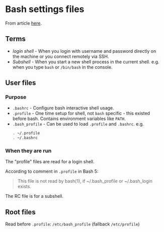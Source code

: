 # Bash settings files

From article [here](https://serverfault.com/questions/261802/what-are-the-functional-differences-between-profile-bash-profile-and-bashrc).


## Terms

- *login shell* - When you login with username and password directly on the machine or you connect remotely via SSH.
- *Subshell* - When you start a new shell process in the current shell. e.g. when you type `bash` or `/bin/bash` in the console.


## User files

### Purpose

- `.bashrc` - Configure bash interactive shell usage.
- `.profile` - One time setup for shell, not `bash` specific - this existed before bash. Contains environment variables like `PATH`.
- `.bash_profile` - Can be used to load `.profile` and `.bashrc`.
    e.g.
    ```bash
    . ~/.profile
    . ~/.bashrc
    ```

### When they are run

The "profile" files are read for a login shell.

According to comment in `.profile` in Bash 5:

> This file is not read by bash(1), if ~/.bash_profile or ~/.bash_login exists.

The RC file is for a subshell.


## Root files

Read before `.profile`: `/etc/bash_profile` (fallback `/etc/profile`) 
